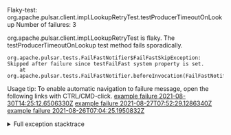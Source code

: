         
Flaky-test: org.apache.pulsar.client.impl.LookupRetryTest.testProducerTimeoutOnLookup
Number of failures: 3

org.apache.pulsar.client.impl.LookupRetryTest is flaky. The testProducerTimeoutOnLookup test method fails sporadically.

```
org.apache.pulsar.tests.FailFastNotifier$FailFastSkipException: Skipped after failure since testFailFast system property is set.
	at org.apache.pulsar.tests.FailFastNotifier.beforeInvocation(FailFastNotifier.java:88)

```

Usage tip: To enable automatic navigation to failure message, open the following links with CTRL/CMD-click.
[example failure 2021-08-30T14:25:12.6506330Z](https://github.com/apache/pulsar/runs/3462661639?check_suite_focus=true#step:9:1317)
[example failure 2021-08-27T07:52:29.1286340Z](https://github.com/apache/pulsar/runs/3440855061?check_suite_focus=true#step:9:1314)
[example failure 2021-08-26T07:04:25.1950832Z](https://github.com/apache/pulsar/runs/3429892062?check_suite_focus=true#step:9:1274)


<details>
<summary>Full exception stacktrace</summary>
<code><pre>
org.apache.pulsar.tests.FailFastNotifier$FailFastSkipException: Skipped after failure since testFailFast system property is set.
	at org.apache.pulsar.tests.FailFastNotifier.beforeInvocation(FailFastNotifier.java:88)

</pre></code>
</details>


